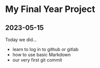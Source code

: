 # My Final Year Project

## 2023-05-15
Today we did...

- learn to log in to github or gitlab
- how to use basic Markdown
- our very first git commit

